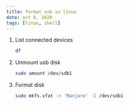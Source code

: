 ```yaml
---
title: format usb in linux
date: oct 6, 2020
tags: [linux, shell]
---
```


1. List connected devices

   ```bash
   df
   ```

2. Unmount usb disk

   ```bash
   sudo umount /dev/sdb1
   ```

3. Format disk

   ```bash
   sudo mkfs.vfat -n 'Manjaro' -I /dev/sdb1
   ```
